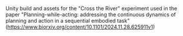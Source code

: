 Unity build and assets for the "Cross the River" experiment used in the paper "Planning-while-acting: addressing the continuous dynamics of planning and action in a sequential embodied task" (https://www.biorxiv.org/content/10.1101/2024.11.28.625911v1)
